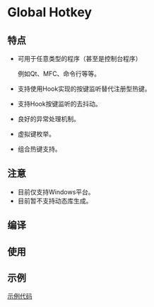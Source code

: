# Global Hotkey

## 特点

- 可用于任意类型的程序（甚至是控制台程序）

  例如Qt、MFC、命令行等等。

- 支持使用Hook实现的按键监听替代注册型热键。
- 支持Hook按键监听的去抖动。
- 良好的异常处理机制。
- 虚拟键枚举。
- 组合热键支持。

## 注意

- 目前仅支持Windows平台。
- 目前暂不支持动态库生成。

## 编译

## 使用

## 示例

[示例代码](example/example1.cpp)
